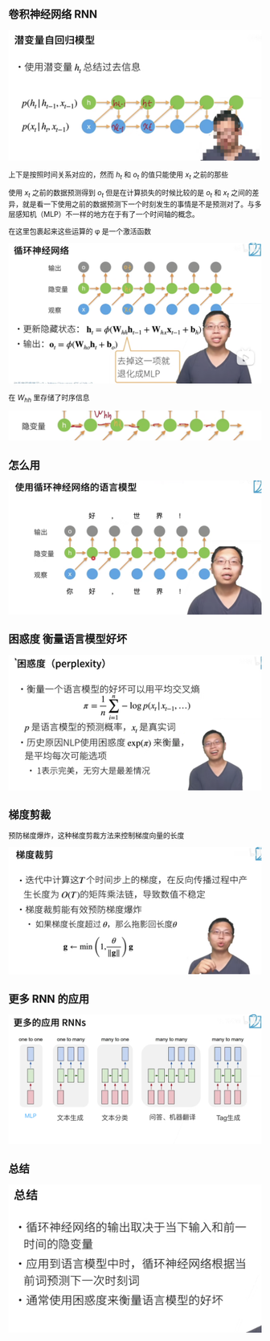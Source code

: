 ## 卷积神经网络 RNN

![](04-Recurrent-Neural-Networks.assets/image-20221026184730149.png)



上下是按照时间关系对应的，然而 $h_t$ 和 $o_t$ 的值只能使用 $x_t$ 之前的那些

使用 $x_t$ 之前的数据预测得到 $o_t$ 但是在计算损失的时候比较的是 $o_t$ 和 $x_t$ 之间的差异，就是看一下使用之前的数据预测下一个时刻发生的事情是不是预测对了。与多层感知机（MLP）不一样的地方在于有了一个时间轴的概念。

在这里包裹起来这些运算的 φ 是一个激活函数

![](04-Recurrent-Neural-Networks.assets/image-20221026194300556.png)



在 $W_{hh}$ 里存储了时序信息

![](04-Recurrent-Neural-Networks.assets/image-20221026213630557.png)



## 怎么用

![](04-Recurrent-Neural-Networks.assets/image-20221026194653739.png)



## 困惑度 衡量语言模型好坏

![](04-Recurrent-Neural-Networks.assets/image-20221027082715194.png)



## 梯度剪裁

预防梯度爆炸，这种梯度剪裁方法来控制梯度向量的长度

![](04-Recurrent-Neural-Networks.assets/image-20221027083735480.png)



## 更多 RNN 的应用

![](04-Recurrent-Neural-Networks.assets/image-20221027084212503.png)



## 总结

![](04-Recurrent-Neural-Networks.assets/image-20221027084245700.png)
